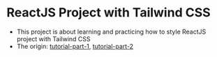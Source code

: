 # ReactJS Project with Tailwind CSS

* This project is about learning and practicing how to style ReactJS project with Tailwind CSS
* The origin: [tutorial-part-1](https://youtu.be/SA3P7QONd24), [tutorial-part-2](https://youtu.be/g4xMeu44dKU)
